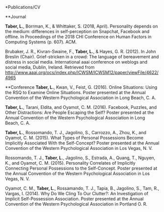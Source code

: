 *Publications/CV

**Journal

**Taber, L.**, Borrman, K., & Whittaker, S. (2018, April). Personality depends on the medium: differences in self-perception on Snapchat, Facebook and offline. In Proceedings of the 2018 CHI Conference on Human Factors in Computing Systems (p. 607). ACM.

Brubaker, J. R., Kivran-Swaine, F., **Taber, L.**, & Hayes, G. R. (2012). In John Breslin (Chair). Grief-stricken in a crowd: The language of bereavement and distress in social media. International aaai conference on weblogs and social media, Dublin, Ireland. Retrieved from http://www.aaai.org/ocs/index.php/ICWSM/ICWSM12/paper/viewFile/4622/4965

**Conference
**Taber, L.**, Kwan, V., Feist, G. (2016). Online Situations: Using the RSQ to Examine Online Situations. Poster presented at the Annual Convention of the Western Psychological Association in Long Beach, C. A.

**Taber, L.**, Tarani, Eldita, and Oyamot, C. M. (2016). Facebook, Puzzles, and Other Distractions: Are People Escaping the Self? Poster presented at the Annual Convention of the Western Psychological Association in Long Beach, C. A.

**Taber, L.**, Rossomando, T. J., Jagolino, S., Carrozzo, A., Zhou, K., and Oyamot, C. M. (2015). What Types of Personal Possessions Become Implicitly Associated With the Self-Concept? Poster presented at the Annual Convention of the Western Psychological Association in Los Vegas, N. V.

Rossomando, T. J., **Taber, L.**, Jagolino, S., Estrada, A., Quang, T., Nguyen, K., and Oyamot, C. M. (2015). Personality Correlates of Implicitly Connecting Personal Possessions to the Self-Concept. Poster presented at the Annual Convention of the Western Psychological Association in Los Vegas, N. V.

Oyamot, C. M., **Taber, L.**, Rossamando, T. J., Tapia, B., Jagolino, S., Tam, R., Vargas, I. (2014). Why Do We Cling To Our Clutter?: An Investigation of Implicit Self-Possession Association. Poster presented at the Annual Convention of the Western Psychological Association in Portland O. R.
